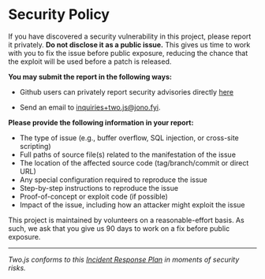 # Security Policy

If you have discovered a security vulnerability in this project, please report it
privately. **Do not disclose it as a public issue.** This gives us time to work with you to fix the issue before public exposure, reducing the chance that the exploit will be used before a patch is released.

**You may submit the report in the following ways:**

- Github users can privately report security advisories directly [here](https://github.com/jonobr1/two.js/security/advisories/new)

- Send an email to [inquiries+two.js@jono.fyi](mailto:inquiries+two.js@jono.fyi).

**Please provide the following information in your report:**

- The type of issue (e.g., buffer overflow, SQL injection, or cross-site scripting)
- Full paths of source file(s) related to the manifestation of the issue
- The location of the affected source code (tag/branch/commit or direct URL)
- Any special configuration required to reproduce the issue
- Step-by-step instructions to reproduce the issue
- Proof-of-concept or exploit code (if possible)
- Impact of the issue, including how an attacker might exploit the issue

This project is maintained by volunteers on a reasonable-effort basis. As such, we ask that you give us 90 days to work on a fix before public exposure.

---

_Two.js conforms to this [Incident Response Plan](https://two.js.org/incident-response-plan) in moments of security risks._